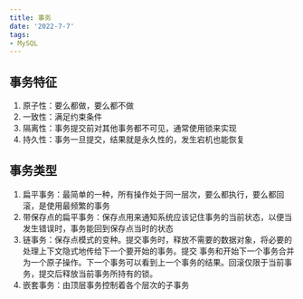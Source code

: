 ```yaml
---
title: 事务
date: '2022-7-7'
tags:
- MySQL
---
```

## 事务特征
1. 原子性：要么都做，要么都不做
2. 一致性：满足约束条件
3. 隔离性：事务提交前对其他事务都不可见，通常使用锁来实现
4. 持久性：事务一旦提交，结果就是永久性的，发生宕机也能恢复

## 事务类型
1. 扁平事务：最简单的一种，所有操作处于同一层次，要么都执行，要么都回滚，是使用最频繁的事务
2. 带保存点的扁平事务：保存点用来通知系统应该记住事务的当前状态，以便当发生错误时，事务能回到保存点当时的状态
3. 链事务：保存点模式的变种。提交事务时，释放不需要的数据对象，将必要的处理上下文隐式地传给下一个要开始的事务。提交
事务和开始下一个事务合并为一个原子操作。下一个事务可以看到上一个事务的结果。回滚仅限于当前事务，提交后释放当前事务所持有的锁。
4. 嵌套事务：由顶层事务控制着各个层次的子事务


